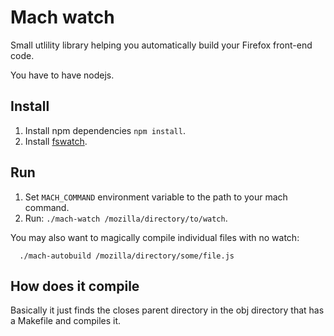 Mach watch
==========

Small utlility library helping you automatically build your Firefox front-end code.

You have to have nodejs.

Install
-------

1. Install npm dependencies `npm install`.
2. Install [fswatch](https://github.com/emcrisostomo/fswatch).

Run
---

1. Set `MACH_COMMAND` environment variable to the path to your mach command.
2. Run: `./mach-watch /mozilla/directory/to/watch`.

You may also want to magically compile individual files with no watch:

```
  ./mach-autobuild /mozilla/directory/some/file.js
```

How does it compile
-------------------

Basically it just finds the closes parent directory in the obj directory that has a Makefile and compiles it.
